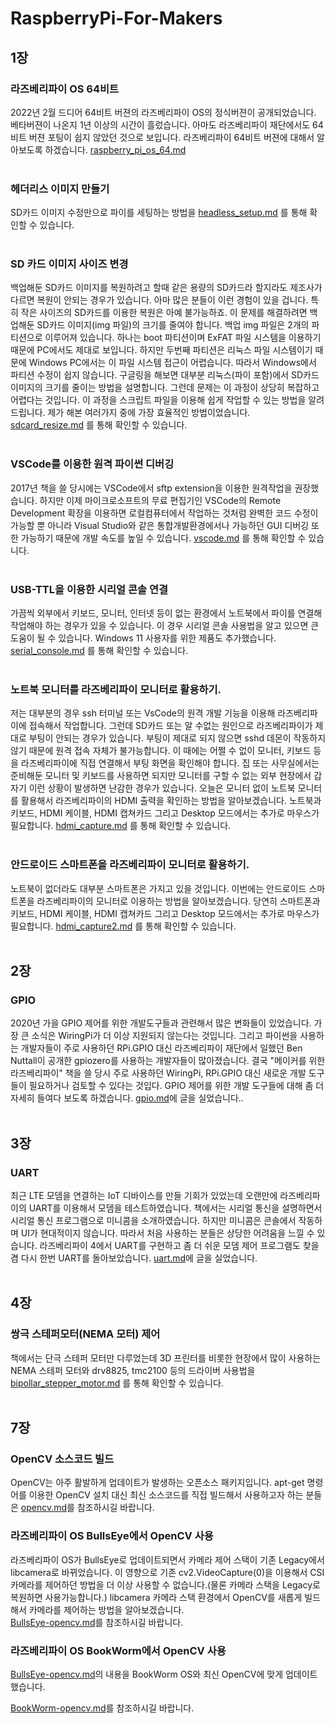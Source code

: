 # RaspberryPi-For-Makers

## 1장

### 라즈베리파이 OS 64비트 
2022년 2월 드디어 64비트 버젼의 라즈베리파이 OS의 정식버젼이 공개되었습니다. 베타버젼이 나온지 1년 이상의 시간이 흘렀습니다. 아마도 라즈베리파이 재단에서도 64비트 버젼 포팅이 쉽지 않았던 것으로 보입니다. 라즈베리파이 64비트 버젼에 대해서 알아보도록 하겠습니다.  [raspberry_pi_os_64.md](https://github.com/raspberry-pi-maker/RaspberryPi-For-Makers/blob/master/tips/chap-01/raspberry_pi_os_64.md) <br /><br />


### 헤더리스 이미지 만들기
SD카드 이미지 수정만으로 파이를 세팅하는 방법을 [headless_setup.md](https://github.com/raspberry-pi-maker/RaspberryPi-For-Makers/blob/master/tips/chap-01/headless_setup.md) 를 통해 확인할 수 있습니다.<br /><br />

### SD 카드 이미지 사이즈 변경
백업해둔 SD카드 이미지를 복원하려고 할때 같은 용량의 SD카드라 할지라도 제조사가 다르면 복원이 안되는 경우가 있습니다. 아마 많은 분들이 이런 경험이 있을 겁니다. 특히 작은 사이즈의  SD카드를 이용한 복원은 아예 불가능하죠. 이 문제를 해결하려면 백업해둔 SD카드 이미지(img 파일)의 크기를 줄여야 합니다. 백업 img 파일은 2개의 파티션으로 이루어져 있습니다. 하나는 boot 파티션이며 ExFAT 파일 시스템을 이용하기 때문에 PC에서도 제대로 보입니다. 하지만 두번째 파티션은 리눅스 파일 시스템이기 때문에 Windows PC에서는 이 파일 시스템 접근이 어렵습니다. 따라서 Windows에서 파티션 수정이 쉽지 않습니다. 구글링을 해보면 대부분 리눅스(파이 포함)에서 SD카드 이미지의 크기를 줄이는 방법을 설명합니다. 그런데 문제는 이 과정이 상당히 복잡하고 어렵다는 것입니다. 이 과정을 스크립트 파일을 이용해 쉽게 작업할 수 있는 방법을 알려드립니다. 제가 해본 여러가지 중에 가장 효율적인 방법이었습니다.
 [sdcard_resize.md](./tips/chap-01/sdcard_resize.md) 를 통해 확인할 수 있습니다.<br /><br />


### VSCode를 이용한 원격 파이썬 디버깅
2017년 책을 쓸 당시에는 VSCode에서 sftp extension을 이용한 원격작업을 권장했습니다. 하지만 이제 마이크로소프트의 무료 편집기인 VSCode의 Remote Development 확장을 이용하면 로컬컴퓨터에서 작업하는 것처럼 완벽한 코드 수정이 가능할 뿐 아니라 Visual Studio와 같은 통합개발환경에서나 가능하던 GUI 디버깅 또한 가능하기 때문에 개발 속도를 높일 수 있습니다. [vscode.md](https://github.com/raspberry-pi-maker/RaspberryPi-For-Makers/blob/master/tips/chap-01/vscode.md) 를 통해 확인할 수 있습니다.<br /><br />

### USB-TTL을 이용한 시리얼 콘솔 연결
가끔씩 외부에서 키보드, 모니터, 인터넷 등이 없는 환경에서 노트북에서 파이를 연결해 작업해야 하는 경우가 있을 수 있습니다. 이 경우 시리얼 콘솔 사용법을 알고 있으면 큰 도움이 될 수 있습니다. Windows 11 사용자를 위한 제품도 추가했습니다. [serial_console.md](https://github.com/raspberry-pi-maker/RaspberryPi-For-Makers/blob/master/tips/chap-01/serial_console.md) 를 통해 확인할 수 있습니다.<br /><br />

### 노트북 모니터를 라즈베리파이 모니터로 활용하기.
저는 대부분의 경우 ssh 터미널 또는 VsCode의 원격 개발 기능을 이용해 라즈베리파이에 접속해서 작업합니다. 그런데 SD카드 또는 알 수없는 원인으로 라즈베리파이가 제대로 부팅이 안되는 경우가 있습니다. 부팅이 제대로 되지 않으면 sshd 데몬이 작동하지 않기 때문에 원격 접속 자체가 불가능합니다. 이 때에는 어쩔 수 없이 모니터, 키보드 등을 라즈베리파이에 직접 연결해서 부팅 화면을 확인해야 합니다. 집 또는 사무실에서는 준비해둔 모니터 및 키보드를 사용하면 되지만 모니터를 구할 수 없는 외부 현장에서 갑자기 이런 상황이 발생하면 난감한 경우가 있습니다. 오늘은 모니터 없이 노트북 모니터를 활용해서 라즈베리파이의 HDMI 출력을 확인하는 방법을 알아보겠습니다. 노트북과 키보드, HDMI 케이블, HDMI 캡쳐카드 그리고 Desktop 모드에서는 추가로 마우스가 필요합니다. [hdmi_capture.md](./tips/chap-01/hdmi_capture.md) 를 통해 확인할 수 있습니다.<br /><br />

### 안드로이드 스마트폰을 라즈베리파이 모니터로 활용하기.
노트북이 없더라도 대부분 스마트폰은 가지고 있을 것입니다. 이번에는 안드로이드 스마트폰을 라즈베리파이의 모니터로 이용하는 방법을 알아보겠습니다. 당연히 스마트폰과 키보드, HDMI 케이블, HDMI 캡쳐카드 그리고 Desktop 모드에서는 추가로 마우스가 필요합니다. [hdmi_capture2.md](./tips/chap-01/hdmi_capture2.md) 를 통해 확인할 수 있습니다.<br /><br />


## 2장
### GPIO
2020년 가을 GPIO 제어를 위한 개발도구들과 관련해서 많은 변화들이 있었습니다. 가장 큰 소식은 WiringPi가 더 이상 지원되지 않는다는 것입니다. 그리고 파이썬을 사용하는 개발자들이 주로 사용하던 RPi.GPIO 대신 라즈베리파이 재단에서 일했던 Ben Nuttall이 공개한 gpiozero를 사용하는 개발자들이 많아졌습니다. 결국 "메이커를 위한 라즈베리파이" 책을 쓸 당시 주로 사용하던 WiringPi, RPi.GPIO 대신 새로운 개발 도구들이 필요하거나 검토할 수 있다는 것입다. GPIO 제어를 위한 개발 도구들에 대해 좀 더 자세히 들여다 보도록 하겠습니다.
[gpio.md](https://github.com/raspberry-pi-maker/RaspberryPi-For-Makers/blob/master/tips/chap-02/gpio.md)에 글을 실었습니다..<br /><br />

## 3장
### UART
최근 LTE 모뎀을 연결하는 IoT 디바이스를 만들 기회가 있었는데 오랜만에 라즈베리파이의 UART를 이용해서 모뎀을 테스트하였습니다. 책에서는 시리얼 통신을 설명하면서 시리얼 통신 프로그램으로 미니콤을 소개하였습니다. 하지만 미니콤은 콘솔에서 작동하며 UI가 현대적이지 않습니다. 따라서 처음 사용하는 분들은 상당한 어려움을 느낄 수 있습니다. 라즈베리파이 4에서 UART를 구현하고 좀 더 쉬운 모뎀 제어 프로그램도 찾을 겸 다시 한번 UART를 돌아보았습니다. [uart.md](https://github.com/raspberry-pi-maker/RaspberryPi-For-Makers/blob/master/tips/chap-03/uart.md)에 글을 실었습니다.<br /><br />



## 4장
### 쌍극 스테퍼모터(NEMA 모터) 제어
책에서는 단극 스테퍼 모터만 다루었는데 3D 프린터를 비롯한 현장에서 많이 사용하는 NEMA 스테퍼 모터와 drv8825, tmc2100 등의 드라이버 사용법을 [bipollar_stepper_motor.md](https://github.com/raspberry-pi-maker/RaspberryPi-For-Makers/blob/master/tips/chap-04/bipollar_stepper_motor.md) 를 통해 확인할 수 있습니다.<br /><br />


## 7장
### OpenCV 소스코드 빌드
OpenCV는 아주 활발하게 업데이트가 발생하는 오픈소스 패키지입니다. apt-get 명령어를 이용한 OpenCV 설치 대신 최신 소스코드를 직접 빌드해서 사용하고자 하는 분들은 [opencv.md](https://github.com/raspberry-pi-maker/RaspberryPi-For-Makers/blob/master/tips/chap-07/opencv.md)를 참조하시길 바랍니다.<br />

### 라즈베리파이 OS BullsEye에서 OpenCV 사용
라즈베리파이 OS가 BullsEye로 업데이트되면서 카메라 제어 스택이 기존 Legacy에서 libcamera로 바뀌었습니다. 이 영향으로 기존 cv2.VideoCapture(0)을 이용해서 CSI 카메라를 제어하던 방법을 더 이상 사용할 수 없습니다.(물론 카메라 스택을 Legacy로 복원하면 사용가능합니다.) libcamera 카메라 스택 환경에서 OpenCV를 새롭게 빌드해서 카메라를 제어하는 방법을 알아보겠습니다.<br />
[BullsEye-opencv.md](https://github.com/raspberry-pi-maker/RaspberryPi-For-Makers/blob/master/tips/chap-07/BullsEye-opencv.md)를 참조하시길 바랍니다.


### 라즈베리파이 OS BookWorm에서 OpenCV 사용
[BullsEye-opencv.md](https://github.com/raspberry-pi-maker/RaspberryPi-For-Makers/blob/master/tips/chap-07/BullsEye-opencv.md)의 내용을 BookWorm OS와 최신 OpenCV에 맞게 업데이트했습니다.

[BookWorm-opencv.md](https://github.com/raspberry-pi-maker/RaspberryPi-For-Makers/blob/master/tips/chap-07/BookWorm-opencv.md)를 참조하시길 바랍니다.
